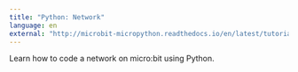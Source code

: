 ```yaml
---
title: "Python: Network"
language: en
external: "http://microbit-micropython.readthedocs.io/en/latest/tutorials/network.html"
---
```


Learn how to code a network on micro:bit using Python.
